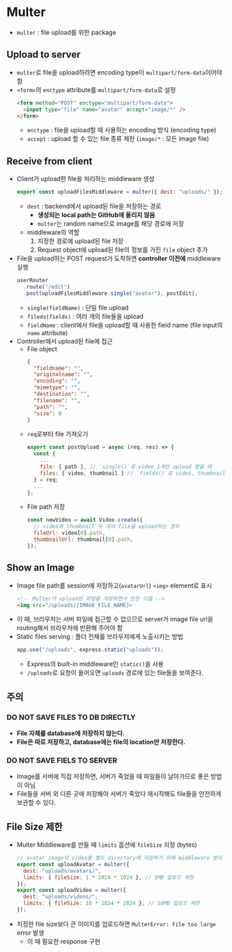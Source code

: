 # Multer

- `multer` : file upload를 위한 package

## Upload to server

- `multer`로 file을 upload하려면 encoding type이 `multipart/form-data`이어야 함
- `<form>`의 `enctype` attribute를 `multipart/form-data`로 설정
  ```html
  <form method="POST" enctype="multipart/form-data">
    <input type="file" name="avatar" accept="image/*" />
  </form>
  ```
  - `enctype` : file을 upload할 때 사용하는 encoding 방식 (encoding type)
  - `accept` : upload 할 수 있는 file 종류 제한 (`image/*` : 모든 image file)

## Receive from client

- Client가 upload한 file을 처리하는 middleware 생성
  ```js
  export const uploadFilesMiddleware = multer({ dest: "uploads/" });
  ```
  - `dest` : backend에서 upload된 file을 저장하는 경로
    - **생성되는 local path는 GitHub에 올리지 않음**
    - `multer`는 random name으로 image를 해당 경로에 저장
  - middleware의 역할
    1. 지정한 경로에 upload된 file 저장
    2. Request object에 upload된 file의 정보를 가진 `file` object 추가
- File을 upload하는 POST request가 도착하면 **controller 이전에** middleware 실행
  ```js
  userRouter
    .route("/edit")
    .post(uploadFilesMiddleware.single("avatar"), postEdit);
  ```
  - `single(fieldName)` : 단일 file upload
  - `fileds(fields)` : 여러 개의 file들을 upload
  - `fieldName` : client에서 file을 upload할 때 사용한 field name (file input의 `name` attribute)
- Controller에서 upload된 file에 접근
  - File object
    ```json
    {
      "fieldname": "",
      "originalname": "",
      "encoding": "",
      "mimetype": "",
      "destination": "",
      "filename": "",
      "path": "",
      "size": 0
    }
    ```
  - `req`로부터 file 가져오기
    ```js
    export const postUpload = async (req, res) => {
      const {
        ...
        file: { path }, // `single()`로 video 1개만 upload 했을 때
        files: { video, thumbnail } // `fields()`로 video, thumbnail 등 두 개 이상 file을 upload 했을 때
      } = req;
      ...
    };
    ```
  - File path 저장
    ```js
    const newVideo = await Video.create({
      // video와 thumbnail 두 개의 file을 upload하는 경우
      fileUrl: video[0].path,
      thumbnailUrl: thumbnail[0].path,
    });
    ```

## Show an Image

- Image file path를 session에 저장하고(`avatarUrl`) `<img>` element로 표시
  ```html
  <!-- Multer가 upload된 파일을 저장하면서 만든 이름 -->
  <img src="/uploads/{IMAGE_FILE_NAME}>
  ```
- 이 때, 브라우저는 서버 파일에 접근할 수 없으므로 server가 image file url을 routing해서 브라우저에 반환해 주어야 함
- Static files serving : 폴더 전체를 브라우저에게 노출시키는 방법
  ```js
  app.use("/uploads", express.static("uploads"));
  ```
  - Express의 built-in middleware인 `static()`을 사용
  - `/uploads`로 요청이 들어오면 `uploads` 경로에 있는 file들을 보여준다.

## 주의

### DO NOT SAVE FILES TO DB DIRECTLY

- **File 자체를 database에 저장하지 않는다.**
- **File은 따로 저장하고, database에는 file의 location만 저장한다.**

### DO NOT SAVE FIELS TO SERVER

- Image를 서버에 직접 저장하면, 서버가 죽었을 때 파일들이 날아가므로 좋은 방법이 아님
- File들을 서버 외 다른 곳에 저장해야 서버가 죽었다 재시작해도 file들을 안전하게 보관할 수 있다.

## File Size 제한

- Multer Middleware를 만들 때 `limits` 옵션에 `fileSize` 지정 (bytes)
  ```js
  // avatar image와 video를 별도 directory에 저장하기 위해 middleware 분리
  export const uploadAvatar = multer({
    dest: "uploads/avatars/",
    limits: { fileSize: 1 * 1024 * 1024 }, // 1MB 업로드 제한
  });
  export const uploadVideo = multer({
    dest: "uploads/videos/",
    limits: { fileSize: 10 * 1024 * 1024 }, // 10MB 업로드 제한
  });
  ```
- 지정한 file size보다 큰 이미지를 업로드하면 `MulterError: File too large` error 발생
  - 이 때 필요한 response 구현
